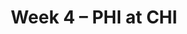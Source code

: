 ---
layout: game
title: Week 4 – PHI at CHI
season: 2008
game_id: 2008_04_PHI_CHI
away_team: PHI
home_team: CHI
---